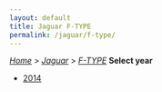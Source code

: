 ```yaml
---
layout: default
title: Jaguar F-TYPE
permalink: /jaguar/f-type/
---
```

[*Home*](/) > [*Jaguar*](/jaguar/) > [*F-TYPE*](/jaguar/f-type/)
**Select year**
- [2014](/jaguar/f-type/2014/)
